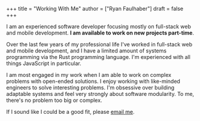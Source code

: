 +++
title = "Working With Me"
author = ["Ryan Faulhaber"]
draft = false
+++

I am an experienced software developer focusing mostly on full-stack web and mobile development. **I am available to work on new projects part-time**.

Over the last few years of my professional life I've worked in full-stack web and mobile development, and I have a limited amount of systems programming via the Rust programming language. I'm experienced with all things JavaScript in particular.

I am most engaged in my work when I am able to work on complex problems with open-ended solutions. I enjoy working with like-minded engineers to solve interesting problems. I'm obsessive over building adaptable systems and feel very strongly about software modularity. To me, there's no problem too big or complex.

If I sound like I could be a good fit, please [email me](mailto:ryan@sys9.net).
